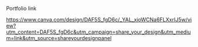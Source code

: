 Portfolio link

https://www.canva.com/design/DAF5S_fgD6c/_YAL_xioWCNa6FLXxrIJ5w/view?utm_content=DAF5S_fgD6c&utm_campaign=share_your_design&utm_medium=link&utm_source=shareyourdesignpanel
